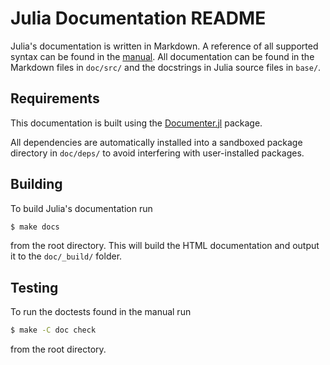 # Julia Documentation README

Julia's documentation is written in Markdown. A reference of all supported syntax can be found in the [manual](https://docs.julialang.org/en/latest/manual/documentation#markdown-syntax). All documentation can be found in the Markdown files in `doc/src/` and the docstrings in Julia source files in `base/`.

## Requirements

This documentation is built using the [Documenter.jl](https://github.com/JuliaDocs/Documenter.jl) package.

All dependencies are automatically installed into a sandboxed package directory in `doc/deps/` to avoid interfering with user-installed packages.

## Building

To build Julia's documentation run

```sh
$ make docs
```

from the root directory. This will build the HTML documentation and output it to the `doc/_build/` folder.

## Testing

To run the doctests found in the manual run

```sh
$ make -C doc check
```

from the root directory.

